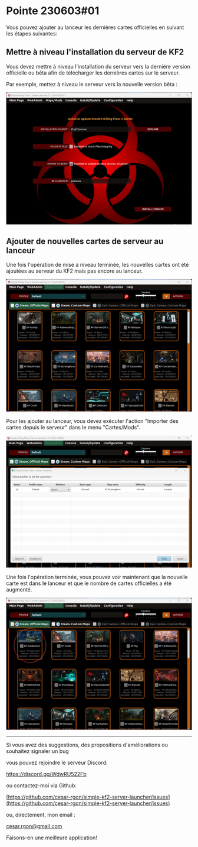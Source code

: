 # Pointe 230603#01
Vous pouvez ajouter au lanceur les dernières cartes officielles en suivant les étapes suivantes:


## Mettre à niveau l'installation du serveur de KF2
Vous devez mettre à niveau l'installation du serveur vers la dernière version officielle ou bêta afin de télécharger les dernières cartes sur le serveur.

Par exemple, mettez à niveau le serveur vers la nouvelle version bêta :

![tip2-01.png](https://raw.githubusercontent.com/cesar-rgon/simple-kf2-server-launcher/master/tips/images/tip2-01.png)

## Ajouter de nouvelles cartes de serveur au lanceur
Une fois l'opération de mise à niveau terminée, les nouvelles cartes ont été ajoutées au serveur du KF2 mais pas encore au lanceur.

![tip2-02.png](https://raw.githubusercontent.com/cesar-rgon/simple-kf2-server-launcher/master/tips/images/tip2-02.png)

Pour les ajouter au lanceur, vous devez exécuter l'action "Importer des cartes depuis le serveur" dans le menu "Cartes/Mods".

![tip2-03.png](https://raw.githubusercontent.com/cesar-rgon/simple-kf2-server-launcher/master/tips/images/tip2-03.png)

Une fois l'opération terminée, vous pouvez voir maintenant que la nouvelle carte est dans le lanceur et que le nombre de cartes officielles a été augmenté.

![tip2-04.png](https://raw.githubusercontent.com/cesar-rgon/simple-kf2-server-launcher/master/tips/images/tip2-04.png)

---

Si vous avez des suggestions, des propositions d'améliorations ou souhaitez signaler un bug

vous pouvez rejoindre le serveur Discord:

https://discord.gg/WdwRU522Fb

ou contactez-moi via Github:

[https://github.com/cesar-rgon/simple-kf2-server-launcher/issues](https://github.com/cesar-rgon/simple-kf2-server-launcher/issues)

ou, directement, mon email :

[cesar.rgon@gmail.com](mailto:cesar.rgon@gmail.com)

Faisons-en une meilleure application!
